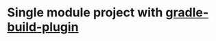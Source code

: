 # Single module project with [gradle-build-plugin](https://github.com/coditory/gradle-build-plugin)
